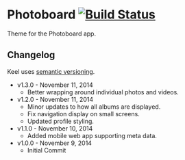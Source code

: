 # Photoboard [![Build Status](https://travis-ci.org/cferdinandi/photoboard.svg)](https://travis-ci.org/cferdinandi/photoboard)

Theme for the Photoboard app.



## Changelog

Keel uses [semantic versioning](http://semver.org/).

* v1.3.0 - November 11, 2014
	* Better wrapping around individual photos and videos.
* v1.2.0 - November 11, 2014
	* Minor updates to how all albums are displayed.
	* Fix navigation display on small screens.
	* Updated profile styling.
* v1.1.0 - November 10, 2014
	* Added mobile web app supporting meta data.
* v1.0.0 - November 9, 2014
	* Initial Commit